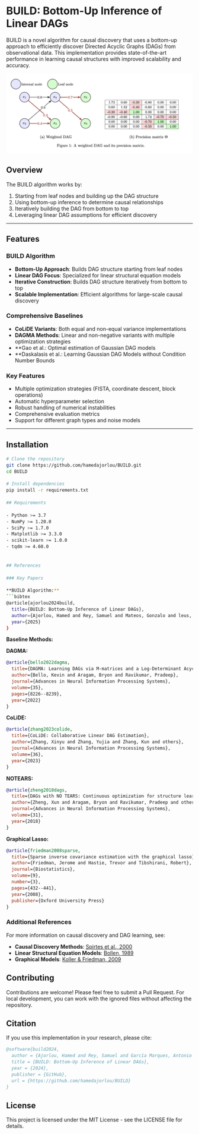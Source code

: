 # BUILD: Bottom-Up Inference of Linear DAGs

BUILD is a novel algorithm for causal discovery that uses a bottom-up approach to efficiently discover Directed Acyclic Graphs (DAGs) from observational data. This implementation provides state-of-the-art performance in learning causal structures with improved scalability and accuracy.

![BUILD Algorithm Overview](DAGprec.jpeg)

## Overview

The BUILD algorithm works by:
1. Starting from leaf nodes and building up the DAG structure
2. Using bottom-up inference to determine causal relationships
3. Iteratively building the DAG from bottom to top
4. Leveraging linear DAG assumptions for efficient discovery

---

## Features

### BUILD Algorithm
- **Bottom-Up Approach**: Builds DAG structure starting from leaf nodes  
- **Linear DAG Focus**: Specialized for linear structural equation models  
- **Iterative Construction**: Builds DAG structure iteratively from bottom to top  
- **Scalable Implementation**: Efficient algorithms for large-scale causal discovery  

### Comprehensive Baselines
- **CoLiDE Variants**: Both equal and non-equal variance implementations  
- **DAGMA Methods**: Linear and non-negative variants with multiple optimization strategies  
- **Gao et al.: Optimal estimation of Gaussian DAG models
- **Daskalasis et al.: Learning Gaussian DAG Models without Condition Number Bounds
  
### Key Features
- Multiple optimization strategies (FISTA, coordinate descent, block operations)  
- Automatic hyperparameter selection  
- Robust handling of numerical instabilities  
- Comprehensive evaluation metrics  
- Support for different graph types and noise models  

---

## Installation

```bash
# Clone the repository
git clone https://github.com/hamedajorlou/BUILD.git
cd BUILD

# Install dependencies
pip install -r requirements.txt

## Requirements

- Python >= 3.7
- NumPy >= 1.20.0
- SciPy >= 1.7.0
- Matplotlib >= 3.3.0
- scikit-learn >= 1.0.0
- tqdm >= 4.60.0


## References

### Key Papers

**BUILD Algorithm:**
```bibtex
@article{ajorlou2024build,
  title={BUILD: Bottom-Up Inference of Linear DAGs},
  author={Ajorlou, Hamed and Rey, Samuel and Mateos, Gonzalo and leus, Geert and García Marques, Antonio and},
  year={2025}
}
```

**Baseline Methods:**

**DAGMA:**
```bibtex
@article{bello2022dagma,
  title={DAGMA: Learning DAGs via M-matrices and a Log-Determinant Acyclicity Characterization},
  author={Bello, Kevin and Aragam, Bryon and Ravikumar, Pradeep},
  journal={Advances in Neural Information Processing Systems},
  volume={35},
  pages={8226--8239},
  year={2022}
}
```

**CoLiDE:**
```bibtex
@article{zhang2023colide,
  title={CoLiDE: Collaborative Linear DAG Estimation},
  author={Zhang, Xinyu and Zhang, Yujia and Zhang, Kun and others},
  journal={Advances in Neural Information Processing Systems},
  volume={36},
  year={2023}
}
```

**NOTEARS:**
```bibtex
@article{zheng2018dags,
  title={DAGs with NO TEARS: Continuous optimization for structure learning},
  author={Zheng, Xun and Aragam, Bryon and Ravikumar, Pradeep and others},
  journal={Advances in Neural Information Processing Systems},
  volume={31},
  year={2018}
}
```

**Graphical Lasso:**
```bibtex
@article{friedman2008sparse,
  title={Sparse inverse covariance estimation with the graphical lasso},
  author={Friedman, Jerome and Hastie, Trevor and Tibshirani, Robert},
  journal={Biostatistics},
  volume={9},
  number={3},
  pages={432--441},
  year={2008},
  publisher={Oxford University Press}
}
```

### Additional References

For more information on causal discovery and DAG learning, see:

- **Causal Discovery Methods**: [Spirtes et al., 2000](https://doi.org/10.7551/mitpress/1754.001.0001)
- **Linear Structural Equation Models**: [Bollen, 1989](https://doi.org/10.1002/9781118619179)
- **Graphical Models**: [Koller & Friedman, 2009](https://mitpress.mit.edu/9780262013192/)

## Contributing

Contributions are welcome! Please feel free to submit a Pull Request. For local development, you can work with the ignored files without affecting the repository.

## Citation

If you use this implementation in your research, please cite:

```bibtex
@software{build2024,
  author = {Ajorlou, Hamed and Rey, Samuel and García Marques, Antonio and Mateos, Gonzalo},
  title = {BUILD: Bottom-Up Inference of Linear DAGs},
  year = {2024},
  publisher = {GitHub},
  url = {https://github.com/hamedajorlou/BUILD}
}
```

## License

This project is licensed under the MIT License - see the LICENSE file for details.
